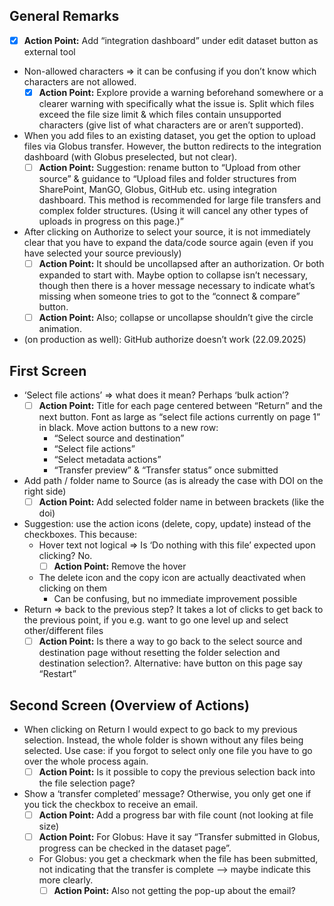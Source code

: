## General Remarks
- [x] **Action Point:** Add “integration dashboard” under edit dataset button as external tool
- Non-allowed characters => it can be confusing if you don’t know which characters are not allowed.
    - [x] **Action Point:** Explore provide a warning beforehand somewhere or a clearer warning with specifically what the issue is. Split which files exceed the file size limit & which files contain unsupported characters (give list of what characters are or aren’t supported).
- When you add files to an existing dataset, you get the option to upload files via Globus transfer. However, the button redirects to the integration dashboard (with Globus preselected, but not clear).
    - [ ] **Action Point:** Suggestion: rename button to “Upload from other source” & guidance to “Upload files and folder structures from SharePoint, ManGO, Globus, GitHub etc. using integration dashboard. This method is recommended for large file transfers and complex folder structures. (Using it will cancel any other types of uploads in progress on this page.)”
- After clicking on Authorize to select your source, it is not immediately clear that you have to expand the data/code source again (even if you have selected your source previously)
    - [ ] **Action Point:** It should be uncollapsed after an authorization. Or both expanded to start with. Maybe option to collapse isn’t necessary, though then there is a hover message necessary to indicate what’s missing when someone tries to got to the “connect & compare” button.
    - [ ] **Action Point:** Also; collapse or uncollapse shouldn’t give the circle animation.
- (on production as well): GitHub authorize doesn’t work (22.09.2025)

## First Screen

- ‘Select file actions’ => what does it mean? Perhaps ‘bulk action’?
    - [ ] **Action Point:** Title for each page centered between “Return” and the next button. Font as large as “select file actions currently on page 1” in black. Move action buttons to a new row:
        - “Select source and destination”
        - “Select file actions”
        - “Select metadata actions”
        - “Transfer preview” & “Transfer status” once submitted
- Add path / folder name to Source (as is already the case with DOI on the right side)
    - [ ] **Action Point:** Add selected folder name in between brackets (like the doi)
- Suggestion: use the action icons (delete, copy, update) instead of the checkboxes. This because:
    - Hover text not logical => Is ‘Do nothing with this file’ expected upon clicking? No.
        - [ ] **Action Point:** Remove the hover
    - The delete icon  and the copy icon  are actually deactivated when clicking on them
        - Can be confusing, but no immediate improvement possible
- Return => back to the previous step? It takes a lot of clicks to get back to the previous point, if you e.g. want to go one level up and select other/different files
    - [ ] **Action Point:** Is there a way to go back to the select source and destination page without resetting the folder selection and destination selection?. Alternative: have button on this page say “Restart”
    
## Second Screen (Overview of Actions)

- When clicking on Return I would expect to go back to my previous selection. Instead, the whole folder is shown without any files being selected. Use case: if you forgot to select only one file you have to go over the whole process again.
    - [ ] **Action Point:** Is it possible to copy the previous selection back into the file selection page?
- Show a ‘transfer completed’ message? Otherwise, you only get one if you tick the checkbox to receive an email.
    - [ ] **Action Point:** Add a progress bar with file count (not looking at file size)
    - [ ] **Action Point:** For Globus: Have it say “Transfer submitted in Globus, progress can be checked in the dataset page”.
    - For Globus: you get a checkmark when the file has been submitted, not indicating that the transfer is complete --> maybe indicate this more clearly.
        - [ ] **Action Point:** Also not getting the pop-up about the email?
